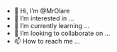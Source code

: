 - 👋 Hi, I’m @MrOlare
- 👀 I’m interested in ...
- 🌱 I’m currently learning ...
- 💞️ I’m looking to collaborate on ...
- 📫 How to reach me ...

<!---
MrOlare/MrOlare is a ✨ special ✨ repository because its `README.md` (this file) appears on your GitHub profile.
You can click the Preview link to take a look at your changes.
--->
